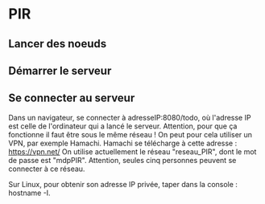 # PIR

## Lancer des noeuds

## Démarrer le serveur

## Se connecter au serveur
Dans un navigateur, se connecter à adresseIP:8080/todo, où l'adresse IP est celle de l'ordinateur qui a lancé le serveur. 
Attention, pour que ça fonctionne il faut être sous le même réseau !
On peut pour cela utiliser un VPN, par exemple Hamachi. 
Hamachi se télécharge à cette adresse : https://vpn.net/
On utilise actuellement le réseau "reseau_PIR", dont le mot de passe est "mdpPIR". Attention, seules cinq personnes peuvent se connecter à ce réseau.

Sur Linux, pour obtenir son adresse IP privée, taper dans la console : hostname -I.

